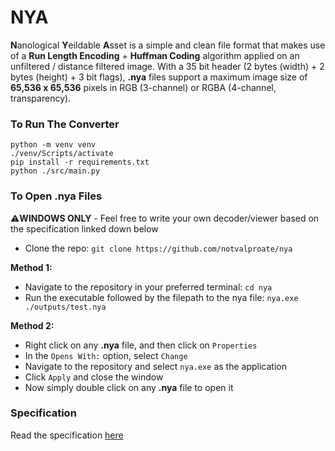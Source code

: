 # NYA

**N**anological **Y**eildable **A**sset is a simple and clean file format that makes use of a **Run Length Encoding** + **Huffman Coding** algorithm applied on an unfiltered / distance filtered image.
With a 35 bit header (2 bytes (width) + 2 bytes (height) + 3 bit flags), **.nya** files support a maximum image size of **65,536 x 65,536** pixels in RGB (3-channel) or RGBA (4-channel, transparency).

### To Run The Converter
```
python -m venv venv
./venv/Scripts/activate
pip install -r requirements.txt
python ./src/main.py
```
### To Open .nya Files
⚠️**WINDOWS ONLY** - Feel free to write your own decoder/viewer based on the specification linked down below <br>
- Clone the repo: `git clone https://github.com/notvalproate/nya`

**Method 1:**
- Navigate to the repository in your preferred terminal: `cd nya`
- Run the executable followed by the filepath to the nya file: `nya.exe ./outputs/test.nya`

**Method 2:**
- Right click on any **.nya** file, and then click on `Properties`
- In the `Opens With:` option, select `Change`
- Navigate to the repository and select `nya.exe` as the application
- Click `Apply` and close the window
- Now simply double click on any **.nya** file to open it

### Specification
Read the specification [here](http://google.com)
